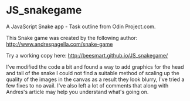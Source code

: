 JS_snakegame
============

A JavaScript Snake app - Task outline from Odin Project.com.

This Snake game was created by the following author: http://www.andrespagella.com/snake-game 

Try a working copy here: http://beesmart.github.io/JS_snakegame/

I've modified the code a bit and found a way to add graphics for the head and tail of the snake I could not find a suitable method of scaling up the quality of the images in the canvas as a result they look blurry, I've tried a few fixes to no avail. I've also left a lot of comments that along with Andres's article may help you understand what's going on.


